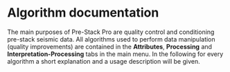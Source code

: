 # Algorithm documentation

The main purposes of Pre-Stack Pro are quality control and conditioning pre-stack seismic data. All algorithms used to perform data manipulation \(quality improvements\) are contained in the **Attributes**, **Processing** and **Interpretation-Processing** tabs in the main menu. In the following for every algorithm a short explanation and a usage description will be given.

